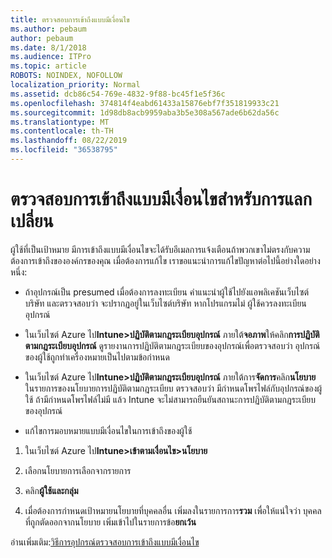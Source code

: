 ```yaml
---
title: ตรวจสอบการเข้าถึงแบบมีเงื่อนไข
ms.author: pebaum
author: pebaum
ms.date: 8/1/2018
ms.audience: ITPro
ms.topic: article
ROBOTS: NOINDEX, NOFOLLOW
localization_priority: Normal
ms.assetid: dcb86c54-769e-4832-9f88-bc45f1e5f36c
ms.openlocfilehash: 374814f4eabd61433a15876ebf7f351819933c21
ms.sourcegitcommit: 1d98db8acb9959aba3b5e308a567ade6b62da56c
ms.translationtype: MT
ms.contentlocale: th-TH
ms.lasthandoff: 08/22/2019
ms.locfileid: "36538795"
---
```

# <a name="monitoring-conditional-access-for-exchange"></a>ตรวจสอบการเข้าถึงแบบมีเงื่อนไขสำหรับการแลกเปลี่ยน

ผู้ใช้ที่เป็นเป้าหมาย มีการเข้าถึงแบบมีเงื่อนไขจะได้รับอีเมลการแจ้งเตือนถ้าพวกเขาไม่ตรงกับความต้องการเข้าถึงขององค์กรของคุณ เมื่อต้องการแก้ไข เราขอแนะนำการแก้ไขปัญหาต่อไปนี้อย่างใดอย่างหนึ่ง:
  
- ถ้าอุปกรณ์เป็น presumed เมื่อต้องการลงทะเบียน คำแนะนำผู้ใช้ไปยังแอพลิเคชันเว็บไซต์บริษัท และตรวจสอบว่า จะปรากฏอยู่ในเว็บไซต์บริษัท หากโปรแกรมไม่ ผู้ใช้ควรลงทะเบียนอุปกรณ์
    
- ในเว็บไซต์ Azure ไป**Intune\>ปฏิบัติตามกฎระเบียบอุปกรณ์** ภายใต้**จอภาพ**ให้คลิก**การปฏิบัติตามกฎระเบียบอุปกรณ์** ดูรายงานการปฏิบัติตามกฎระเบียบของอุปกรณ์เพื่อตรวจสอบว่า อุปกรณ์ของผู้ใช้ถูกทำเครื่องหมายเป็นไปตามข้อกำหนด 
    
- ในเว็บไซต์ Azure ไป**Intune\>ปฏิบัติตามกฎระเบียบอุปกรณ์** ภายใต้การ**จัดการ**คลิก**นโยบาย** ในรายการของนโยบายการปฏิบัติตามกฎระเบียบ ตรวจสอบว่า มีกำหนดโพรไฟล์กับอุปกรณ์ของผู้ใช้ ถ้ามีกำหนดโพรไฟล์ไม่มี แล้ว Intune จะไม่สามารถยืนยันสถานะการปฏิบัติตามกฎระเบียบของอุปกรณ์ 
    
- แก้ไขการมอบหมายแบบมีเงื่อนไขในการเข้าถึงของผู้ใช้
    
1. ในเว็บไซต์ Azure ไป**Intune\>เข้าตามเงื่อนไข\>นโยบาย**
    
2. เลือกนโยบายการเลือกจากรายการ
    
3. คลิก**ผู้ใช้และกลุ่ม**
    
4. เมื่อต้องการกำหนดเป้าหมายนโยบายที่บุคคลอื่น เพิ่มลงในรายการการ**รวม** เพื่อให้แน่ใจว่า บุคคลที่ถูกตัดออกจากนโยบาย เพิ่มเข้าไปในรายการข้อ**ยกเว้น** 
    
อ่านเพิ่มเติม:[วิธีการอุปกรณ์ตรวจสอบการเข้าถึงแบบมีเงื่อนไข](https://docs.microsoft.com/intune/conditional-access-exchange-monitor)
  

